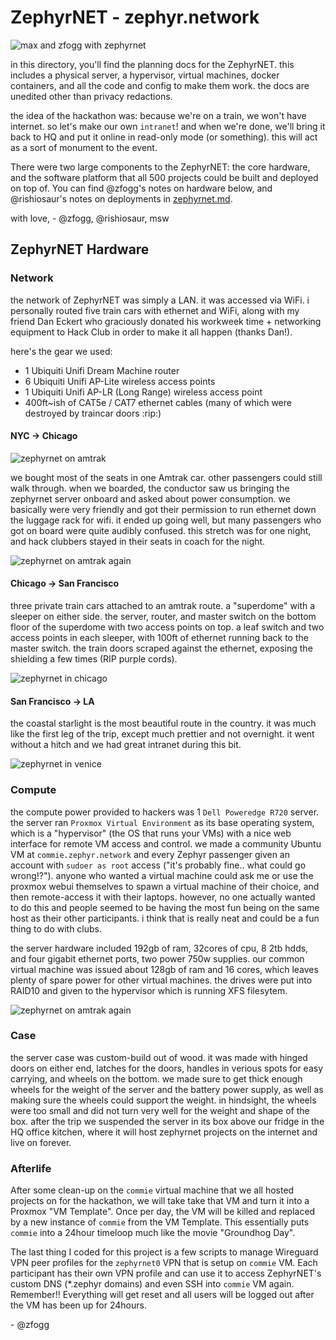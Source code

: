 # ZephyrNET - zephyr.network

![max and zfogg with zephyrnet](https://cloud-anw1okjxh-hack-club-bot.vercel.app/0img_5771.jpg)

in this directory, you'll find the planning docs for the ZephyrNET. this includes a physical server, a hypervisor, virtual machines, docker containers, and all the code and config to make them work. the docs are unedited other than privacy redactions.

the idea of the hackathon was: because we're on a train, we won't have internet. so let's make our own `intranet`! and when we're done, we'll bring it back to HQ and put it online in read-only mode (or something). this will act as a sort of monument to the event.

There were two large components to the ZephyrNET: the core hardware, and the software platform that all 500 projects could be built and deployed on top of. You can find @zfogg's notes on hardware below, and @rishiosaur's notes on deployments in [zephyrnet.md](zephyrnet.md).

with love,
\- @zfogg, @rishiosaur, msw

## ZephyrNET Hardware

### Network

the network of ZephyrNET was simply a LAN. it was accessed via WiFi. i personally routed five train cars with ethernet and WiFi, along with my friend Dan Eckert who graciously donated his workweek time + networking equipment to Hack Club in order to make it all happen (thanks Dan!).

here's the gear we used:
* 1 Ubiquiti Unifi Dream Machine router
* 6 Ubiquiti Unifi AP-Lite wireless access points
* 1 Ubiquiti Unifi AP-LR (Long Range) wireless access point
* 400ft~ish of CAT5e / CAT7 ethernet cables (many of which were destroyed by traincar doors :rip:)

#### NYC -> Chicago

![zephyrnet on amtrak](https://cloud-anw1okjxh-hack-club-bot.vercel.app/1img_20210718_163014514.jpg)

we bought most of the seats in one Amtrak car. other passengers could still walk through. when we boarded, the conductor saw us bringing the zephyrnet server onboard and asked about power consumption. we basically were very friendly and got their permission to run ethernet down the luggage rack for wifi. it ended up going well, but many passengers who got on board were quite audibly confused. this stretch was for one night, and hack clubbers stayed in their seats in coach for the night.

![zephyrnet on amtrak again](https://cloud-anw1okjxh-hack-club-bot.vercel.app/2img_20210718_163021214.jpg)

#### Chicago -> San Francisco

three private train cars attached to an amtrak route. a "superdome" with a sleeper on either side. the server, router, and master switch on the bottom floor of the superdome with two access points on top. a leaf switch and two access points in each sleeper, with 100ft of ethernet running back to the master switch. the train doors scraped against the ethernet, exposing the shielding a few times (RIP purple cords).

![zephyrnet in chicago](https://cloud-anw1okjxh-hack-club-bot.vercel.app/4img_5653.jpg)

#### San Francisco -> LA

the coastal starlight is the most beautiful route in the country. it was much like the first leg of the trip, except much prettier and not overnight. it went without a hitch and we had great intranet during this bit.

![zephyrnet in venice](https://cloud-nc09p1kqr-hack-club-bot.vercel.app/0ezgif.com-gif-maker.gif)

### Compute

the compute power provided to hackers was 1 `Dell Poweredge R720` server. the server ran `Proxmox Virtual Environment` as its base operating system, which is a "hypervisor" (the OS that runs your VMs) with a nice web interface for remote VM access and control. we made a community Ubuntu VM at `commie.zephyr.network` and every Zephyr passenger given an account with `sudoer as root` access ("it's probably fine.. what could go wrong!?"). anyone who wanted a virtual machine could ask me or use the proxmox webui themselves to spawn a virtual machine of their choice, and then remote-access it with their laptops. however, no one actually wanted to do this and people seemed to be having the most fun being on the same host as their other participants. i think that is really neat and could be a fun thing to do with clubs.

the server hardware included 192gb of ram, 32cores of cpu, 8 2tb hdds, and four gigabit ethernet ports, two power 750w supplies. our common virtual machine was issued about 128gb of ram and 16 cores, which leaves plenty of spare power for other virtual machines. the drives were put into RAID10 and given to the hypervisor which is running XFS filesytem.

![zephyrnet on amtrak again](https://cloud-anw1okjxh-hack-club-bot.vercel.app/3pxl_20210719_062948946.jpg)

### Case

the server case was custom-build out of wood. it was made with hinged doors on either end, latches for the doors, handles in verious spots for easy carrying, and wheels on the bottom. we made sure to get thick enough wheels for the weight of the server and the battery power supply, as well as making sure the wheels could support the weight. in hindsight, the wheels were too small and did not turn very well for the weight and shape of the box. after the trip we suspended the server in its box above our fridge in the HQ office kitchen, where it will host zephyrnet projects on the internet and live on forever.

### Afterlife

After some clean-up on the `commie` virtual machine that we all hosted projects on for the hackathon, we will take take that VM and turn it into a Proxmox "VM Template". Once per day, the VM will be killed and replaced by a new instance of `commie` from the VM Template. This essentially puts `commie` into a 24hour timeloop much like the movie "Groundhog Day".

The last thing I coded for this project is a few scripts to manage Wireguard VPN peer profiles for the `zephyrnet0` VPN that is setup on `commie` VM. Each participant has their own VPN profile and can use it to access ZephyrNET's custom DNS (*.zephyr domains) and even SSH into `commie` VM again. Remember!! Everything will get reset and all users will be logged out after the VM has been up for 24hours.

\- @zfogg
